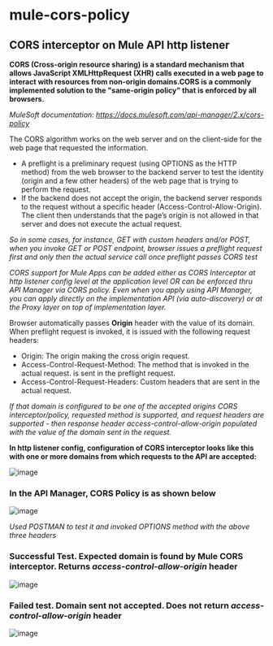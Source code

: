# mule-cors-policy
## CORS interceptor on Mule API http listener

__CORS (Cross-origin resource sharing) is a standard mechanism that allows JavaScript XMLHttpRequest (XHR) calls executed in a web page to interact with resources from non-origin domains.CORS is a commonly implemented solution to the "same-origin policy" that is enforced by all browsers.__

*MuleSoft documentation: https://docs.mulesoft.com/api-manager/2.x/cors-policy*

The CORS algorithm works on the web server and on the client-side for the web page that requested the information.
- A preflight is a preliminary request (using OPTIONS as the HTTP method) from the web browser to the backend server to test the identity (origin and a few other headers) of the web page that is trying to perform the request.
- If the backend does not accept the origin, the backend server responds to the request without a specific header (Access-Control-Allow-Origin). The client then understands that the page’s origin is not allowed in that server and does not execute the actual request.

*So in some cases, for instance, GET with custom headers and/or POST, when you invoke GET or POST endpoint, browser issues a preflight request first and only then the actual service call once preflight passes CORS test*

*CORS support for Mule Apps can be added either as CORS Interceptor at http listener config level at the application level OR can be enforced thru API Manager via CORS policy. Even when you apply using API Manager, you can apply directly on the implementation API (via auto-discovery) or at the Proxy layer on top of implementation layer.*

Browser automatically passes __Origin__ header with the value of its domain. When preflight request is invoked, it is issued with the following request headers:
- Origin: The origin making the cross origin request.
- Access-Control-Request-Method: The method that is invoked in the actual request.  is sent in the preflight request.
- Access-Control-Request-Headers: Custom headers that are sent in the actual request.

*If that domain is configured to be one of the accepted origins CORS interceptor/policy, requested method is supported, and request headers are supported - then response header access-control-allow-origin populated with the value of the domain sent in the request.*

__In http listener config, configuration of CORS interceptor looks like this with one or more domains from which requests to the API are accepted:__

![image](https://user-images.githubusercontent.com/16226297/116600861-ca56b280-a8f7-11eb-8156-0a358b52f139.png)

### In the API Manager, CORS Policy is as shown below

![image](https://user-images.githubusercontent.com/16226297/116602749-215d8700-a8fa-11eb-9af2-c70e12551c7a.png)


*Used POSTMAN to test it and invoked OPTIONS method with the above three headers*

### Successful Test. Expected domain is found by Mule CORS interceptor. Returns *access-control-allow-origin* header

![image](https://user-images.githubusercontent.com/16226297/116602579-eb200780-a8f9-11eb-98ac-eb0b037e1d02.png)


### Failed test. Domain sent not accepted. Does not return *access-control-allow-origin* header

![image](https://user-images.githubusercontent.com/16226297/116602650-00953180-a8fa-11eb-8e73-e72de581c1c4.png)
